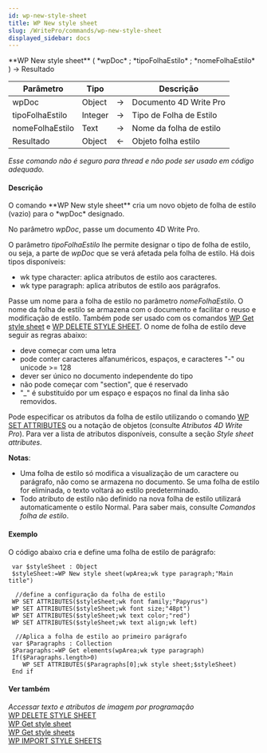 ```yaml
---
id: wp-new-style-sheet
title: WP New style sheet
slug: /WritePro/commands/wp-new-style-sheet
displayed_sidebar: docs
---
```


<!--REF #_command_.WP New style sheet.Syntax-->**WP New style sheet** ( *wpDoc* ; *tipoFolhaEstilo* ; *nomeFolhaEstilo* ) -> Resultado<!-- END REF-->
<!--REF #_command_.WP New style sheet.Params-->
| Parâmetro | Tipo |  | Descrição |
| --- | --- | --- | --- |
| wpDoc | Object | &#8594;  | Documento 4D Write Pro |
| tipoFolhaEstilo | Integer | &#8594;  | Tipo de Folha de Estilo |
| nomeFolhaEstilo | Text | &#8594;  | Nome da folha de estilo |
| Resultado | Object | &#8592; | Objeto folha estilo |

<!-- END REF-->

*Esse comando não é seguro para thread e não pode ser usado em código adequado.*


#### Descrição 

<!--REF #_command_.WP New style sheet.Summary-->O comando **WP New style sheet** cria um novo objeto de folha de estilo (vazio) para o *wpDoc* designado.<!-- END REF-->

No parâmetro *wpDoc*, passe um documento 4D Write Pro.

O parâmetro *tipoFolhaEstilo* lhe permite designar o tipo de folha de estilo, ou seja, a parte de *wpDoc* que se verá afetada pela folha de estilo. Há dois tipos disponíveis:

* wk type character: aplica atributos de estilo aos caracteres.
* wk type paragraph: aplica atributos de estilo aos parágrafos.

Passe um nome para a folha de estilo no parâmetro *nomeFolhaEstilo*. O nome da folha de estilo se armazena com o documento e facilitar o reuso e modificação de estilo. Também pode ser usado com os comandos [WP Get style sheet](wp-get-style-sheet.md) e [WP DELETE STYLE SHEET](wp-delete-style-sheet.md). O nome de folha de estilo deve seguir as regras abaixo:

* deve começar com uma letra
* pode conter caracteres alfanuméricos, espaços, e caracteres "-" ou unicode >= 128
* dever ser único no documento independente do tipo
* não pode começar com "section", que é reservado
* "\_" é substituído por um espaço e espaços no final da linha são removidos.

Pode especificar os atributos da folha de estilo utilizando o comando [WP SET ATTRIBUTES](wp-set-attributes.md) ou a notação de objetos (consulte *Atributos 4D Write Pro*). Para ver a lista de atributos disponíveis, consulte a seção *Style sheet attributes*.

**Notas**: 

* Uma folha de estilo só modifica a visualização de um caractere ou parágrafo, não como se armazena no documento. Se uma folha de estilo for eliminada, o texto voltará ao estilo predeterminado.
* Todo atributo de estilo não definido na nova folha de estilo utilizará automaticamente o estilo Normal. Para saber mais, consulte *Comandos folha de estilo*.

#### Exemplo 

O código abaixo cria e define uma folha de estilo de parágrafo:

```4d
 var $styleSheet : Object
 $styleSheet:=WP New style sheet(wpArea;wk type paragraph;"Main title")
 
  //define a configuração da folha de estilo
 WP SET ATTRIBUTES($styleSheet;wk font family;"Papyrus")
 WP SET ATTRIBUTES($styleSheet;wk font size;"48pt")
 WP SET ATTRIBUTES($styleSheet;wk text color;"red")
 WP SET ATTRIBUTES($styleSheet;wk text align;wk left)
 
  //Aplica a folha de estilo ao primeiro parágrafo
 var $Paragraphs : Collection
 $Paragraphs:=WP Get elements(wpArea;wk type paragraph)
 If($Paragraphs.length>0)
    WP SET ATTRIBUTES($Paragraphs[0];wk style sheet;$styleSheet)
 End if
```

#### Ver também 

*Accessar texto e atributos de imagem por programação*  
[WP DELETE STYLE SHEET](wp-delete-style-sheet.md)  
[WP Get style sheet](wp-get-style-sheet.md)  
[WP Get style sheets](wp-get-style-sheets.md)  
[WP IMPORT STYLE SHEETS](wp-import-style-sheets.md)  